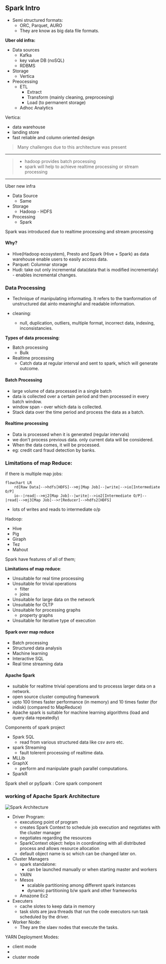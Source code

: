 ## Spark Intro
- Semi structured formats:
  - ORC, Parquet, AURO
  - They are know as big data file formats.

**Uber old infra:**
- Data sources
  - Kafka
  - key value DB (noSQL)
  - RDBMS
- Storage
  - Vertica
- Preocessing
  - ETL
    - Extract
    - Transform (mainly cleaning, preprocesing)
    - Load (to permanent storage)
  - Adhoc Analytics
  
Vertica:
- data warehouse
- landing store
- fast reliable and column oriented design

> Many challenges due to this architecture was present
 
----
> - hadoop provides batch processing
> - spark will help to achieve realtime processing or stream processing
----

Uber new infra
- Data Source
  - Same
- Storage
  - Hadoop - HDFS
- Processing
  - Spark

Spark was introduced due to realtime processing and stream processing

#### Why? 
- Hive(Hadoop ecosystem), Presto and Spark (Hive + Spark) as data warehouse enable users to easily access data.
- Parquet: Columnar storage
- Hudi: take out only incremental data(data that is modified incrementaly) - enables incremental changes.
### Data Processing
- Technique of manipulating informating. It refers to the tranformation of unstructured dat ainto meaningful and readable information.

- cleaning:
  - null, duplication, outliers, multiple format, incorrect data, indexing, inconsistancies.

**Types of data processing**:
- Batch processing
  - Bulk
- Realtime processing 
  - Catch data at regular interval and sent to spark, which will generate outcome.

#### Batch Processing
- large volume of data processed in a single batch
- data is collected over a certain period and then processed in every batch window.
- window span - over which data is collected.
- Stack data over the time period and process the data as a batch.

#### Realtime processing
- Data is processed when it is generated (regular intervals)
- we don't process previous data. only current data will be considered.
- When the data comes, it will be processed.
- eg: credit card fraud detection by banks.

### Limitations of map Reduce:

if there is multiple map jobs:
```mermaid
flowchart LR
    rd[Raw Data]-->hdfs[HDFS]-->mj[Map Job]--|write|-->io[Intermediate O/P]
    io--|read|-->mj2[Map Job]--|write|-->io2[Intermediate O/P]--|read|-->mj3[Map Job]-->r[Reducer]-->hdfs2[HDFS]
```
- lots of writes and reads to intermediate o/p

Hadoop:
- Hive
- Pig
- Giraph
- Tez
- Mahout

Spark have features of all of them;

**Limitations of map reduce**:
- Unsuitable for real time processing
- Unsuitable for trivial operations
  - filter
  - joins
- Unsuitable for large data on the network
- Unsuitable for OLTP
- Unsuitable for processing graphs
  - property graphs
- Unsuitable for iterative type of execution

#### Spark over map reduce
- Batch processing
- Structured data analysis
- Machine learning
- Interactive SQL
- Real time streaming data
#### Apache Spark
- suitable for realtime trivial operations and to processs larger data on a network.
- open source cluster computing framework
- upto 100 times faster performance (in memory) and 10 times faster (for indisk) (compared to MapReduce)
- Apache spark is suitable for machine learning algorithms (load and query data repeatedly)

Components of spark project
- Spark SQL
  - read from various structured data like csv avro etc.
- spark Streaming
  - fault tolerent processing of realtime data.
- MLLib
- GraphX
  - perform and manipulate graph parallel computations.
- SparkR

Spark shell or pySpark : Core spark component


### working of Apache Spark Architecture
![Spark Architecture](https://static.javatpoint.com/tutorial/spark/images/spark-architecture.png)
- Driver Program:
  - executiong point of program
  - creates Spark Context to schedule job execution and negotiates with the cluster manager
  - negotiates regarding the resources
  - SparkContext object: helps in coordinating with all distributed process and allows resource allocation
  - default object name is sc which can be changed later on.
- Cluster Managers
  - spark standalone:
    - can be launched manually or when starting master and workers
  - YARN
  - Mesos
    - scalable partitioning among different spark instances
    - dynamic partitioning b/w spark and other frameworks
  - Amazone Ec2
- Executers
  - cache slotes to keep data in memory
  - task slots are java threads that run the code executors run task scheduled by the driver.
- Worker Node:
  - They are the slaev nodes that execute the tasks.

YARN Deployment Modes:
- client mode
- 
- cluster mode